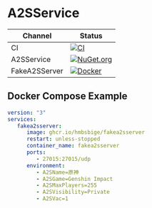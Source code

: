 # A2SService
Channel | Status
-|-
CI | [![CI](https://github.com/HMBSbige/A2SService/workflows/CI/badge.svg)](https://github.com/HMBSbige/A2SService/actions)
A2SService | [![NuGet.org](https://img.shields.io/nuget/v/A2SService.svg?logo=nuget)](https://www.nuget.org/packages/A2SService/)
FakeA2SServer | [![Docker](https://img.shields.io/badge/fakea2sserver-blue?label=Docker&logo=docker)](https://github.com/users/HMBSbige/packages/container/package/fakea2sserver)


## Docker Compose Example
```yml
version: "3"
services:
   fakea2sserver:
      image: ghcr.io/hmbsbige/fakea2sserver
      restart: unless-stopped
      container_name: fakea2sserver
      ports:
         - 27015:27015/udp
      environment:
         - A2SName=原神
         - A2SGame=Genshin Impact
         - A2SMaxPlayers=255
         - A2SVisibility=Private
         - A2SVac=1
```